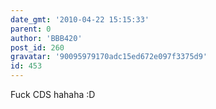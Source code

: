 ```yaml
---
date_gmt: '2010-04-22 15:15:33'
parent: 0
author: 'BBB420'
post_id: 260
gravatar: '90095979170adc15ed672e097f3375d9'
id: 453
---
```


Fuck CDS hahaha :D